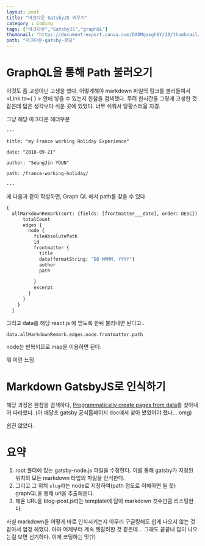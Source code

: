 ```yaml
---
layout: post
title: "마크다운 GatsbyJS 띄우기"
category : Coding
tags: ["마크다운","GatsbyJS","graphQL"]
thumbnail: "https://document-export.canva.com/DADMqasgh6Y/30/thumbnail/0001-760487798.png"
path: "마크다운-gatsby-로딩"
---
```


# GraphQL을 통해 Path 불러오기

이것도 좀 고생아닌 고생을 했다.
어떻게해야 markdown 파일의 링크를 불러들여서 <Link to={ } > 안에 넣을 수 있는지 한참을 검색했다. 무려 한시간을 그렇게 고생한 것 같은데 답은 생각보다 쉬운 곳에 있었다.
너무 쉬워서 당황스러울 지경.

그냥 해당 마크다운 헤더부분 

```
---

title: "my France working Holiday Experience"

date: "2018-09-21"

author: "SeungJin YOUN"

path: /france-working-holiday/

---

```
에 다음과 같이 작성하면, Graph QL 에서 path를 찾을 수 있다

```graphql
{ 
  allMarkdownRemark(sort: {fields: [frontmatter___date], order: DESC}) {
      totalCount
      edges {
        node {
          fileAbsolutePath
          id
          frontmatter {
            title
            date(formatString: "DD MMMM, YYYY")
            author
            path
                        
          }
          excerpt
        }
      }
    }
  }
```

그리고 data를 해당 react.js 에 받도록 한뒤 불러내면 된다고..

`data.allMarkdownRemark.edges.node.frontmatter.path`

node는 반복되므로 map을 이용하면 된다.

뭐 이런 느낌


# Markdown GatsbyJS로 인식하기

해당 과정은 한참을 검색하다, [Programmatically create pages from data](https://www.gatsbyjs.org/tutorial/part-seven/)를 찾아내어 따라했다. (아 애당초 gatsby 공식홈페이지 doc에서 찾아 봤었어야 했나... omg)

쉽진 않았다. 

# 요약

1. root 폴더에 있는 gatsby-node.js 파일을 수정한다. 이를 통해 gatsby가 지정된 위치의 모든 markdown 타입의 파일을 인식한다. 
2. 그리고 그 위치 `slug`라는 node로 지정하여(path 정도로 이해하면 될 듯) graphQL을 통해 url을 추출해온다.
3. 해온 URL을 blog-post.js라는 template에 담아 markdown 갯수만큼 리스팅한다.

사실 markdown을 어떻게 바로 인식시키는지 아무리 구글링해도 쉽게 나오지 않는 것 같아서 엄청 헤맸다. 아마 어제부터 계속 헷갈려한 것 같은데...
그래도 끝끝내 답이 나오는걸 보면 신기하다. 이게 코딩하는 맛(?)
 

